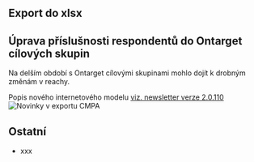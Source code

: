 ﻿---
categories: [fenix]
layout: fenix
---

## Export do xlsx


## Úprava příslušnosti respondentů do Ontarget cílových skupin  

Na delším období s Ontarget cílovými skupinami mohlo dojít k drobným změnám v reachy.

Popis nového internetového modelu 
<a href="https://kiwifenix.lerach.cz//fenix/2023/03/27/2.0.110.html"> viz. newsletter verze 2.0.110</a>
![Novinky v exportu CMPA]({{site.url}}/data/exprd.png "Novinky v exportu CMPA")

 
## Ostatní
<ul>
<li>xxx</li>


</ul>






 